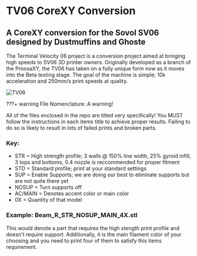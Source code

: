 # TV06 CoreXY Conversion

## A CoreXY conversion for the Sovol SV06 designed by Dustmuffins and Ghoste

The Terminal Velocity 06 project is a conversion project aimed at bringing high speeds to SV06 3D printer owners. Originally developed as a branch of the ProosaXY, the TV06 has taken on a fully unique form now as it moves into the Beta testing stage. The goal of the machine is simple; 10k acceleration and 250mm/s print speeds at quality.

![TV06](https://github.com/VectorForce3D/TV06_XY/assets/106216750/f4948d68-ca5c-4af3-9abd-383fc5283f56)

???+ warning File Nomenclature: A warning!

All of the files enclosed in the repo are titled very specifically! You MUST follow the instructions in each items title to achieve proper results. Failing to do so is likely to result in lots of failed prints and broken parts.

### Key:

- STR = High strength profile; 3 walls @ 150% line width, 25% gyroid infill, 3 tops and bottoms, 0.4 nozzle is reccommended for proper fitment
- STD = Standard profile; print at your standard settings
- SUP = Enable Supports; we are doing our best to eliminate supports but are not quite there yet
- NOSUP = Turn supports off
- AC/MAIN = Denotes accent color or main color
- 0X = Quantity of that model

### Example: Beam_R_STR_NOSUP_MAIN_4X.stl

This would denote a part that requires the high stength print profile and doesn't require support. Additionally, it is the main filament color of your choosing and you need to print four of them to satisfy this items requirement.
